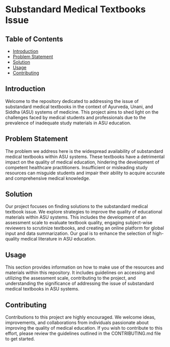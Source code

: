 # Substandard Medical Textbooks Issue

## Table of Contents
- [Introduction](#introduction)
- [Problem Statement](#problem-statement)
- [Solution](#solution)
- [Usage](#usage)
- [Contributing](#contributing)


## Introduction
Welcome to the repository dedicated to addressing the issue of substandard medical textbooks in the context of Ayurveda, Unani, and Siddha (ASU) systems of medicine. This project aims to shed light on the challenges faced by medical students and professionals due to the prevalence of inadequate study materials in ASU education.

## Problem Statement
The problem we address here is the widespread availability of substandard medical textbooks within ASU systems. These textbooks have a detrimental impact on the quality of medical education, hindering the development of competent healthcare practitioners. Insufficient or misleading study resources can misguide students and impair their ability to acquire accurate and comprehensive medical knowledge.

## Solution
Our project focuses on finding solutions to the substandard medical textbook issue. We explore strategies to improve the quality of educational materials within ASU systems. This includes the development of an assessment scale to evaluate textbook quality, engaging subject-wise reviewers to scrutinize textbooks, and creating an online platform for global input and data summarization. Our goal is to enhance the selection of high-quality medical literature in ASU education.

## Usage
This section provides information on how to make use of the resources and materials within this repository. It includes guidelines on accessing and utilizing the assessment scale, contributing to the project, and understanding the significance of addressing the issue of substandard medical textbooks in ASU systems.

## Contributing
Contributions to this project are highly encouraged. We welcome ideas, improvements, and collaborations from individuals passionate about improving the quality of medical education. If you wish to contribute to this effort, please review the guidelines outlined in the CONTRIBUTING.md file to get started.


